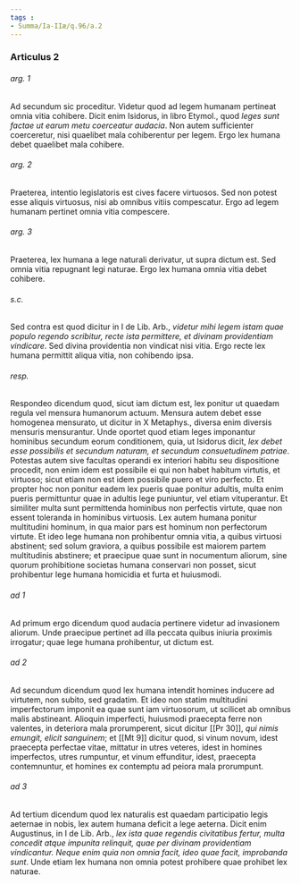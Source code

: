 ```yaml
---
tags : 
- Summa/Ia-IIæ/q.96/a.2
---
```


### Articulus 2

###### arg. 1
Ad secundum sic proceditur. Videtur quod ad legem humanam pertineat omnia vitia cohibere. Dicit enim Isidorus, in libro Etymol., quod *leges sunt factae ut earum metu coerceatur audacia*. Non autem sufficienter coerceretur, nisi quaelibet mala cohiberentur per legem. Ergo lex humana debet quaelibet mala cohibere.

###### arg. 2
Praeterea, intentio legislatoris est cives facere virtuosos. Sed non potest esse aliquis virtuosus, nisi ab omnibus vitiis compescatur. Ergo ad legem humanam pertinet omnia vitia compescere.

###### arg. 3
Praeterea, lex humana a lege naturali derivatur, ut supra dictum est. Sed omnia vitia repugnant legi naturae. Ergo lex humana omnia vitia debet cohibere.

###### s.c.
Sed contra est quod dicitur in I de Lib. Arb., *videtur mihi legem istam quae populo regendo scribitur, recte ista permittere, et divinam providentiam vindicare*. Sed divina providentia non vindicat nisi vitia. Ergo recte lex humana permittit aliqua vitia, non cohibendo ipsa.

###### resp.
Respondeo dicendum quod, sicut iam dictum est, lex ponitur ut quaedam regula vel mensura humanorum actuum. Mensura autem debet esse homogenea mensurato, ut dicitur in X Metaphys., diversa enim diversis mensuris mensurantur. Unde oportet quod etiam leges imponantur hominibus secundum eorum conditionem, quia, ut Isidorus dicit, *lex debet esse possibilis et secundum naturam, et secundum consuetudinem patriae*. Potestas autem sive facultas operandi ex interiori habitu seu dispositione procedit, non enim idem est possibile ei qui non habet habitum virtutis, et virtuoso; sicut etiam non est idem possibile puero et viro perfecto. Et propter hoc non ponitur eadem lex pueris quae ponitur adultis, multa enim pueris permittuntur quae in adultis lege puniuntur, vel etiam vituperantur. Et similiter multa sunt permittenda hominibus non perfectis virtute, quae non essent toleranda in hominibus virtuosis. Lex autem humana ponitur multitudini hominum, in qua maior pars est hominum non perfectorum virtute. Et ideo lege humana non prohibentur omnia vitia, a quibus virtuosi abstinent; sed solum graviora, a quibus possibile est maiorem partem multitudinis abstinere; et praecipue quae sunt in nocumentum aliorum, sine quorum prohibitione societas humana conservari non posset, sicut prohibentur lege humana homicidia et furta et huiusmodi.

###### ad 1
Ad primum ergo dicendum quod audacia pertinere videtur ad invasionem aliorum. Unde praecipue pertinet ad illa peccata quibus iniuria proximis irrogatur; quae lege humana prohibentur, ut dictum est.

###### ad 2
Ad secundum dicendum quod lex humana intendit homines inducere ad virtutem, non subito, sed gradatim. Et ideo non statim multitudini imperfectorum imponit ea quae sunt iam virtuosorum, ut scilicet ab omnibus malis abstineant. Alioquin imperfecti, huiusmodi praecepta ferre non valentes, in deteriora mala prorumperent, sicut dicitur [[Pr 30]], *qui nimis emungit, elicit sanguinem*; et [[Mt 9]] dicitur quod, si vinum novum, idest praecepta perfectae vitae, mittatur in utres veteres, idest in homines imperfectos, utres rumpuntur, et vinum effunditur, idest, praecepta contemnuntur, et homines ex contemptu ad peiora mala prorumpunt.

###### ad 3
Ad tertium dicendum quod lex naturalis est quaedam participatio legis aeternae in nobis, lex autem humana deficit a lege aeterna. Dicit enim Augustinus, in I de Lib. Arb., *lex ista quae regendis civitatibus fertur, multa concedit atque impunita relinquit, quae per divinam providentiam vindicantur. Neque enim quia non omnia facit, ideo quae facit, improbanda sunt*. Unde etiam lex humana non omnia potest prohibere quae prohibet lex naturae.

